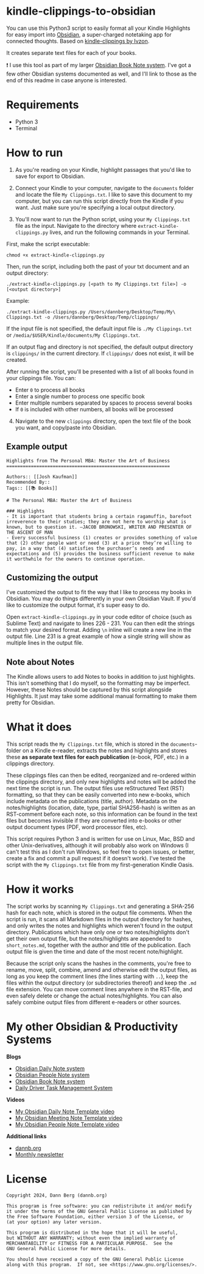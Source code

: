 # kindle-clippings-to-obsidian

You can use this Python3 script to easily format all your Kindle Highlights for easy import into [Obsidian](https://obsidian.md/), a super-charged notetaking app for connected thoughts. Based on [kindle-clippings by Ivzon](https://github.com/lvzon/kindle-clippings).

It creates separate text files for each of your books.

❗ I use this tool as part of my larger [Obsidian Book Note system](https://dannb.org/blog/2022/recalling-books-youve-read-made-easy/). I've got a few other Obsidian systems documented as well, and I'll link to those as the end of this readme in case anyone is interested.

# Requirements
- Python 3
- Terminal

# How to run

1. As you're reading on your Kindle, highlight passages that you'd like to save for export to Obsidian.

2. Connect your Kindle to your computer, navigate to the `documents` folder and locate the file `My Clippings.txt`. I like to save this document to my computer, but you can run this script directly from the Kindle if you want. Just make sure you're specifying a local output directory.

3. You'll now want to run the Python script, using your `My Clippings.txt` file as the input. Navigate to the directory where `extract-kindle-clippings.py` lives, and run the following commands in your Terminal.

First, make the script executable:

`chmod +x extract-kindle-clippings.py`

Then, run the script, including both the past of your txt document and an output directory:

`./extract-kindle-clippings.py [<path to My Clippings.txt file>] -o [<output directory>]`

Example:

`./extract-kindle-clippings.py /Users/dannberg/Desktop/Temp/My\ Clippings.txt -o /Users/dannberg/Desktop/Temp/clippings/`

If the input file is not specified, the default input file is `./My Clippings.txt` or `/media/$USER/Kindle/documents/My Clippings.txt`.

If an output flag and directory is not specified, the default output directory is `clippings/` in the current directory. If `clippings/` does not exist, it will be created.

After running the script, you'll be presented with a list of all books found in your clippings file. You can:
- Enter `0` to process all books
- Enter a single number to process one specific book
- Enter multiple numbers separated by spaces to process several books
- If `0` is included with other numbers, all books will be processed

4. Navigate to the new `clippings` directory, open the text file of the book you want, and copy/paste into Obsidian.

## Example output

```
Highlights from The Personal MBA: Master the Art of Business
============================================================

Authors:: [[Josh Kaufman]]
Recommended By::
Tags:: [[📚 Books]]

# The Personal MBA: Master the Art of Business

### Highlights
- It is important that students bring a certain ragamuffin, barefoot irreverence to their studies; they are not here to worship what is known, but to question it. —JACOB BRONOWSKI, WRITER AND PRESENTER OF THE ASCENT OF MAN
- Every successful business (1) creates or provides something of value that (2) other people want or need (3) at a price they’re willing to pay, in a way that (4) satisfies the purchaser’s needs and expectations and (5) provides the business sufficient revenue to make it worthwhile for the owners to continue operation.
```

## Customizing the output

I've customized the output to fit the way that I like to process my books in Obsidian. You may do things differently in your own Obsidian Vault. If you'd like to customize the output format, it's super easy to do.

Open `extract-kindle-clippings.py` in your code editor of choice (such as Sublime Text) and navigate to lines 226 - 231. You can then edit the strings to match your desired format. Adding `\n` inline will create a new line in the output file. Line 231 is a great example of how a single string will show as multiple lines in the output file.

## Note about Notes

The Kindle allows users to add Notes to books in addition to just highlights. This isn't something that I do myself, so the formatting may be imperfect. However, these Notes should be captured by this script alongside Highlights. It just may take some additional manual formatting to make them pretty for Obsidian.

# What it does

This script reads the `My Clippings.txt` file, which is stored in the `documents`-folder on a Kindle e-reader, extracts the notes and highlights and stores these **as separate text files for each publication** (e-book, PDF, etc.) in a clippings directory.

These clippings files can then be edited, reorganized and re-ordered within the clippings directory, and only new highlights and notes will be added the next time the script is run. The output files use reStructured Text (RST) formatting, so that they can be easily converted into new e-books, which include metadata on the publications (title, author). Metadata on the notes/highlights (location, date, type, partial SHA256-hash) is written as an RST-comment before each note, so this information can be found in the text files but becomes invisible if they are converted into e-books or other output document types (PDF, word processor files, etc).

This script requires Python 3 and is written for use on Linux, Mac, BSD and other Unix-derivatives, although it will probably also work on Windows (I can't test this as I don't run Windows, so feel free to open issues, or better, create a fix and commit a pull request if it doesn't work). I've tested the script with the `My Clippings.txt` file from my first-generation Kindle Oasis.

# How it works

The script works by scanning `My Clippings.txt` and generating a SHA-256 hash for each note, which is stored in the output file comments. When the script is run, it scans all Markdown files in the output directory for hashes, and only writes the notes and highlights which weren't found in the output directory. Publications which have only one or two notes/highlights don't get their own output file, but the notes/highlights are appended to `short_notes.md`, together with the author and title of the publication. Each output file is given the time and date of the most recent note/highlight.

Because the script only scans the hashes in the comments, you're free to rename, move, split, combine, amend and otherwise edit the output files, as long as you keep the comment lines (the lines starting with `..`), keep the files within the output directory (or subdirectories thereof) and keep the `.md` file extension. You can move comment lines anywhere in the RST-file, and even safely delete or change the actual notes/highlights. You can also safely combine output files from different e-readers or other sources.

# My other Obsidian & Productivity Systems

**Blogs**
- [Obsidian Daily Note system](https://dannb.org/blog/2022/obsidian-daily-note-template/)
- [Obsidian People Note system](https://dannb.org/blog/2022/obsidian-people-note-template/)
- [Obsidian Book Note system](https://dannb.org/blog/2022/recalling-books-youve-read-made-easy/)
- [Daily Driver Task Management System](https://dannb.org/blog/2020/daily-driver-task-management-system/)

**Videos**
- [My Obsidian Daily Note Template video](https://youtu.be/v84uSIqqVPQ)
- [My Obsidian Meeting Note Template video](https://youtu.be/Ud16HOQoS5Q)
- [My Obsidian People Note Template video](https://youtu.be/N8K41HDRI3o)

**Additional links**
- [dannb.org](https://dannb.org)
- [Monthly newsletter](https://dannb.org/newsletter)

# License

    Copyright 2024, Dann Berg (dannb.org)

    This program is free software: you can redistribute it and/or modify
    it under the terms of the GNU General Public License as published by
    the Free Software Foundation, either version 3 of the License, or
    (at your option) any later version.

    This program is distributed in the hope that it will be useful,
    but WITHOUT ANY WARRANTY; without even the implied warranty of
    MERCHANTABILITY or FITNESS FOR A PARTICULAR PURPOSE.  See the
    GNU General Public License for more details.

    You should have received a copy of the GNU General Public License
    along with this program.  If not, see <https://www.gnu.org/licenses/>.

